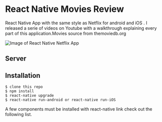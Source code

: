 # React Native Movies Review

React Native App with the same style as Netflix for android and iOS . I released a serie of videos on Youtube with a walkthrough explaining every part of this application.Movies source from themoviedb.org

![Image of React Native Netflix App]()

Server
-----


Installation
------------

    $ clone this repo
    $ npm install
    $ react-native upgrade
    $ react-native run-android or react-native run-iOS 

A few components must be installed with react-native link check out the following list.
